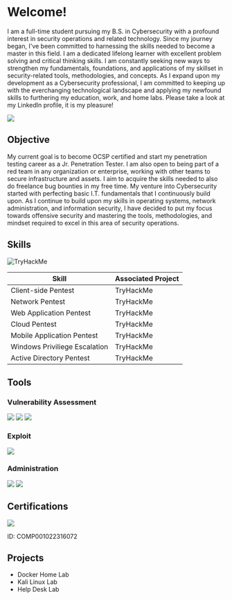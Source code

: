 # Welcome!

I am a full-time student pursuing my B.S. in Cybersecurity with a profound interest in security operations and related technology. Since my journey began, I've been committed to harnessing the skills needed to become a master in this field.
I am a dedicated lifelong learner with excellent problem solving and critical thinking skills. I am constantly seeking new ways to strengthen my fundamentals, foundations, and applications
of my skillset in security-related tools, methodologies, and concepts. As I expand upon my development as a Cybersecurity professional, I am committed to keeping up with
the everchanging technological landscape and applying my newfound skills to furthering my education, work, and home labs. Please take a look at my LinkedIn profile, it is my pleasure!

<a href="www.linkedin.com/in/santee-pecadeso-912478264"><img src="https://img.shields.io/badge/-LinkedIn-0072b1?&style=for-the-badge&logo=linkedin&logoColor=white" /></a>

## Objective

My current goal is to become OCSP certified and start my penetration testing career as a Jr. Penetration Tester.
I am also open to being part of a red team in any organization or enterprise, working with other teams to secure infrastructure and assets. I aim to acquire the skills needed to also do freelance bug bounties in my free time.
My venture into Cybersecurity started with perfecting basic I.T. fundamentals that I continuously build upon. As I continue to build upon my skills in operating systems, network administration, and information
security, I have decided to put my focus towards offensive security and mastering the tools, methodologies, and mindset required to excel in this area of security operations.


## Skills
<img src="https://tryhackme-badges.s3.amazonaws.com/sphackz36.png" alt="TryHackMe">

| Skill                                         | Associated Project         |
|-----------------------------------------------|----------------------------|
| Client-side Pentest                           | TryHackMe |
| Network Pentest                               | TryHackMe |
| Web Application Pentest                       | TryHackMe |
| Cloud Pentest                                 | TryHackMe |
| Mobile Application Pentest                    | TryHackMe |
| Windows Priviliege Escalation                 | TryHackMe|
| Active Directory Pentest                      | TryHackMe|

## Tools

### Vulnerability Assessment
<div>
    <img src="https://img.shields.io/badge/-Wireshark-1679A7?&style=for-the-badge&logo=Wireshark&logoColor=white" />
    <img src="https://img.shields.io/badge/-Nmap-EF3B2D?&style=for-the-badge&logo=Nmap&logoColor=white" />
    <img src="https://img.shields.io/badge/-Nessus-777BB4?&style=for-the-badge&logo=Nessus&logoColor=white" />
</div>

### Exploit
<div>
    <img src="https://img.shields.io/badge/-Metasploit-4B275F?&style=for-the-badge&logo=Metasploit&logoColor=white" />
</div>

### Administration
<div>
    <img src="https://img.shields.io/badge/-Kali Linux-000000?&style=for-the-badge&logo=KaliLinux&logoColor=white" />
    <img src="https://img.shields.io/badge/-Microsoft Windows-1679A7?&style=for-the-badge&logo=Windows&logoColor=white" />
</div>

## Certifications
<div>
<img src="https://img.shields.io/badge/-Security%2B-FF0000?&style=for-the-badge&logo=CompTIA&logoColor=white" />
  
ID: COMP001022316072
</div>

## Projects
- Docker Home Lab
- Kali Linux Lab
- Help Desk Lab
